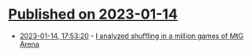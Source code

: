 # [Published on 2023-01-14](index.md)

* [2023-01-14, 17:53:20](https://news.ycombinator.com/item?id=34382212) - [I analyzed shuffling in a million games of MtG Arena](https://old.reddit.com/r/MagicArena/comments/b21u3n/i_analyzed_shuffling_in_a_million_games/)
